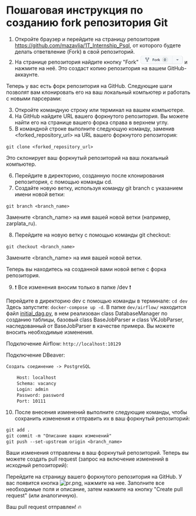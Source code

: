 # Пошаговая инструкция по созданию fork репозитория Git

1. Откройте браузер и перейдите на страницу репозитория https://github.com/mazavlia/1T_Internship_Psql, от которого 
    будете делать ответвление (Fork) в свой репозиторий.
2. На странице репозитория найдите кнопку "Fork" ![fork.png](dev%2Fimages%2Ffork.png) и нажмите на неё. Это создаст копию 
    репозитория на вашем GitHub-аккаунте.

Теперь у вас есть форк репозитория на GitHub. Следующие шаги позволят вам клонировать его на ваш локальный компьютер и работать с новыми парсерами:

3. Откройте командную строку или терминал на вашем компьютере.
4. На GitHub найдите URL вашего форкнутого репозитория. Вы можете найти его на странице вашего форка справа в верхнем углу.
5. В командной строке выполните следующую команду, заменив <forked_repository_url> на URL вашего форкнутого репозитория:

```git clone <forked_repository_url>```

Это склонирует ваш форкнутый репозиторий на ваш локальный компьютер.

6. Перейдите в директорию, созданную после клонирования репозитория, с помощью команды cd.
7. Создайте новую ветку, используя команду git branch с указанием имени новой ветки:

```git branch <branch_name>```

Замените <branch_name> на имя вашей новой ветки (например, zarplata_ru).

8. Перейдите на новую ветку с помощью команды git checkout:

```git checkout <branch_name>```

Замените <branch_name> на имя вашей новой ветки.

Теперь вы находитесь на созданной вами новой ветке с форка репозитория. 

9. ❗ Все изменения вносим только в папке /dev ❗ 

Перейдите в директорию dev с помощью команды в терминале: ```cd dev```
Здесь запустите: ```docker-compose up -d```.
В папке ```dev/airflow/``` находится файл [initial_dag.py](dev%2Fairflow%2Fdags%2Finitial_dag.py), в нем реализован class DatabaseManager по созданию таблицы, базовый class BaseJobParser и class VKJobParser, наследованный от BaseJobParser в качестве примера. 
Вы можете вносить необходимые изменения.

Подключение Airflow: ```http://localhost:10129```

Подключение DBeaver:

    Создать соединение -> PostgreSQL
```
    Host: localhost
    Schema: vacancy
    Login: admin
    Password: password
    Port: 10111
```

10. После внесения изменений выполните следующие команды, чтобы сохранить изменения и отправить их в ваш форкнутый репозиторий:
```
git add .
git commit -m "Описание ваших изменений"
git push --set-upstream origin <branch_name>
```

Ваши изменения отправлены в ваш форкнутый репозиторий. Теперь вы можете создать pull request (запрос на включение изменений в исходный репозиторий):

Перейдите на страницу вашего форкнутого репозитория на GitHub.
У вас появится кнопка ![pr.png](dev%2Fimages%2Fpr.png), нажмите на нее.
Заполните все необходимые поля и описание, затем нажмите на кнопку "Create pull request" (или аналогичную).

Ваш pull request отправлен! 🔥  


